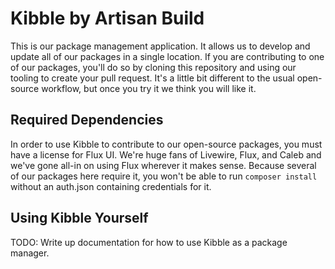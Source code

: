 # Kibble by Artisan Build

This is our package management application. It allows us to develop and update all of our packages in a single
location. If you are contributing to one of our packages, you'll do so by cloning this repository and using our tooling
to create your pull request. It's a little bit different to the usual open-source workflow, but once you try it we think
you will like it.

## Required Dependencies

In order to use Kibble to contribute to our open-source packages, you must have a license for Flux UI. We're huge
fans of Livewire, Flux, and Caleb and we've gone all-in on using Flux wherever it makes sense. Because several of our
packages here require it, you won't be able to run `composer install` without an auth.json containing credentials for
it.



## Using Kibble Yourself

TODO: Write up documentation for how to use Kibble as a package manager.

